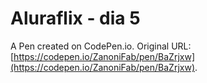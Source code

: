 # Aluraflix - dia 5

A Pen created on CodePen.io. Original URL: [https://codepen.io/ZanoniFab/pen/BaZrjxw](https://codepen.io/ZanoniFab/pen/BaZrjxw).

